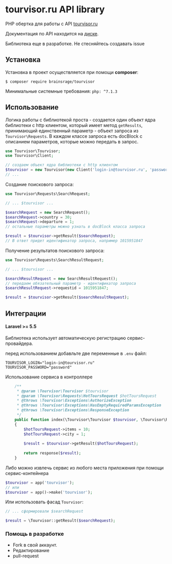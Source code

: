 # tourvisor.ru API library

PHP обертка для работы с API [tourvisor.ru](https://tourvisor.ru "tourvisor.ru")

Документация по API находится на [диске](https://drive.google.com/drive/folders/0B1Lc2hczO1lCZ2VPNlpVcGItZXc "диске"). 

Библиотека еще в разработке. Не стесняйтесь создавать issue

## Установка
Установка в проект осуществляется при помощи **composer**: 

`$ composer require brainsrage/tourvisor`

Минимальные системные требования:
`php: ^7.1.3`

## Использование

Логика работы с библиотекой проста - создается один объект ядра библиотеки с http клиентом, который имеет метод `getResults`, принимающий единственный параметр - объект запроса из `Tourvisor\Requests`. В каждом классе запроса есть docBlock с описанием параметров, которые можно передать в запрос.

```php
use Tourvisor\Tourvisor;
use Tourvisor\Client;

// создаем объект ядра библиотеки с http клиентом
$tourvisor = new Tourvisor(new Client('login-in@tourvisor.ru', 'password'));
// ...
```

Создание поискового запроса:
```php
use Tourvisor\Requests\SearchRequest;

// ... $tourvisor ...

$searchRequest = new SearchRequest();
$searchRequest->country = 30;
$searchRequest->departure = 1;
// остальные параметры можно узнать в docBlock класса запроса

$result = $tourvisor->getResult($searchRequest); 
// В ответ придет идентификатор запроса, например 1015951847
```

Получение результатов поискового запроса:
```php
use Tourvisor\Requests\SearchResultRequest;

// ... $tourvisor ...

$searchResultRequest = new SearchResultRequest();
// передаем обязательный параметр - идентификатор запроса
$searchResultRequest->requestid = 1015951847;

$result = $tourvisor->getResult($searchResultRequest);
```

## Интеграции
#### Laravel >= 5.5
Библиотека использует автоматическую регистрацию сервис-провайдера.

перед использованием добавльте две переменные в `.env` файл:
```
TOURVISOR_LOGIN="login-in@tourvisor.ru"
TOURVISOR_PASSWORD="password"
```

Использование сервиса в контроллере
```php
    /**
     * @param \Tourvisor\Tourvisor $tourvisor
     * @param \Tourvisor\Requests\HotToursRequest $hotToursRequest
     * @throws \Tourvisor\Exceptions\AuthorizeException
     * @throws \Tourvisor\Exceptions\HasEmptyRequiredParamsException
     * @throws \Tourvisor\Exceptions\ResponseException
     */
    public function index(\Tourvisor\Tourvisor $tourvisor, \Tourvisor\Requests\HotToursRequest $hotToursRequest)
    {
        $hotToursRequest->items = 10;
        $hotToursRequest->city = 1;
        
        $result = $tourvisor->getResult($hotToursRequest);
        
        return response($result);
    }
```
Либо можно извлечь сервис из любого места приложения при помощи сервис-контейнера
```php
$tourvisor = app('tourvisor');
// или
$tourvisor = app()->make('tourvisor');
```
Или использовать фасад `Tourvisor`:
```php
// ... сформировали $searchRequest

$result = \Tourvisor::getResult($searchRequest);
```

### Помощь в разработке
- Fork в свой аккаунт.
- Редактирование
- pull-request